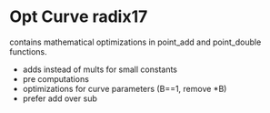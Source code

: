 # Opt Curve radix17
contains mathematical optimizations in point_add and point_double functions. 
- adds instead of mults for small constants
- pre computations
- optimizations for curve parameters (B==1, remove *B)
- prefer add over sub